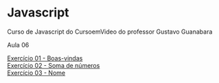 # Javascript
 Curso de Javascript do CursoemVideo do professor Gustavo Guanabara

 Aula 06

 <a href="https://alan-andr.github.io/Javascript/aula06/ex001" target="_blank">Exercício 01 - Boas-vindas</a><br>
 <a href="https://alan-andr.github.io/Javascript/aula06/ex002" target="_blank">Exercício 02 - Soma de números</a><br>
 <a href="https://alan-andr.github.io/Javascript/aula06/ex003" target="_blank">Exercício 03 - Nome</a>
